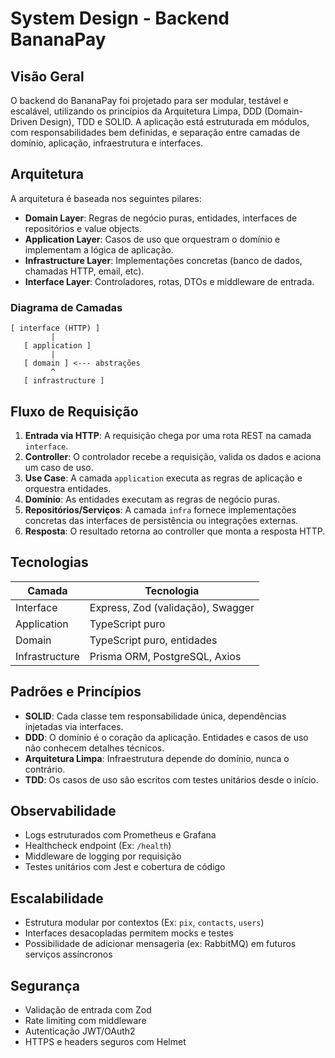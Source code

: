 # System Design - Backend BananaPay

## Visão Geral

O backend do BananaPay foi projetado para ser modular, testável e escalável, utilizando os princípios da Arquitetura Limpa, DDD (Domain-Driven Design), TDD e SOLID. A aplicação está estruturada em módulos, com responsabilidades bem definidas, e separação entre camadas de domínio, aplicação, infraestrutura e interfaces.

## Arquitetura

A arquitetura é baseada nos seguintes pilares:

- **Domain Layer**: Regras de negócio puras, entidades, interfaces de repositórios e value objects.
- **Application Layer**: Casos de uso que orquestram o domínio e implementam a lógica de aplicação.
- **Infrastructure Layer**: Implementações concretas (banco de dados, chamadas HTTP, email, etc).
- **Interface Layer**: Controladores, rotas, DTOs e middleware de entrada.

### Diagrama de Camadas

```text
[ interface (HTTP) ]
         |
   [ application ]
         |
   [ domain ] <--- abstrações
         ^
   [ infrastructure ]
```

## Fluxo de Requisição

1. **Entrada via HTTP**: A requisição chega por uma rota REST na camada `interface`.
2. **Controller**: O controlador recebe a requisição, valida os dados e aciona um caso de uso.
3. **Use Case**: A camada `application` executa as regras de aplicação e orquestra entidades.
4. **Domínio**: As entidades executam as regras de negócio puras.
5. **Repositórios/Serviços**: A camada `infra` fornece implementações concretas das interfaces de persistência ou integrações externas.
6. **Resposta**: O resultado retorna ao controller que monta a resposta HTTP.

## Tecnologias

| Camada         | Tecnologia                        |
| -------------- | --------------------------------- |
| Interface      | Express, Zod (validação), Swagger |
| Application    | TypeScript puro                   |
| Domain         | TypeScript puro, entidades        |
| Infrastructure | Prisma ORM, PostgreSQL, Axios     |

## Padrões e Princípios

- **SOLID**: Cada classe tem responsabilidade única, dependências injetadas via interfaces.
- **DDD**: O domínio é o coração da aplicação. Entidades e casos de uso não conhecem detalhes técnicos.
- **Arquitetura Limpa**: Infraestrutura depende do domínio, nunca o contrário.
- **TDD**: Os casos de uso são escritos com testes unitários desde o início.

## Observabilidade

- Logs estruturados com Prometheus e Grafana
- Healthcheck endpoint (Ex: `/health`)
- Middleware de logging por requisição
- Testes unitários com Jest e cobertura de código

## Escalabilidade

- Estrutura modular por contextos (Ex: `pix`, `contacts`, `users`)
- Interfaces desacopladas permitem mocks e testes
- Possibilidade de adicionar mensageria (ex: RabbitMQ) em futuros serviços assíncronos

## Segurança

- Validação de entrada com Zod
- Rate limiting com middleware
- Autenticação JWT/OAuth2
- HTTPS e headers seguros com Helmet
